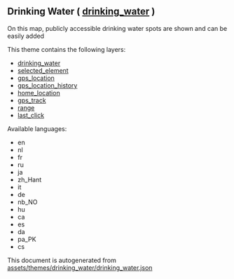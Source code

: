 [//]: # (WARNING: this file is automatically generated. Please find the sources at the bottom and edit those sources)

 Drinking Water ( [drinking_water](https://mapcomplete.osm.be/drinking_water) ) 
--------------------------------------------------------------------------------



On this map, publicly accessible drinking water spots are shown and can be easily added

This theme contains the following layers:



  - [drinking_water](../Layers/drinking_water.md)
  - [selected_element](../Layers/selected_element.md)
  - [gps_location](../Layers/gps_location.md)
  - [gps_location_history](../Layers/gps_location_history.md)
  - [home_location](../Layers/home_location.md)
  - [gps_track](../Layers/gps_track.md)
  - [range](../Layers/range.md)
  - [last_click](../Layers/last_click.md)


Available languages:



  - en
  - nl
  - fr
  - ru
  - ja
  - zh_Hant
  - it
  - de
  - nb_NO
  - hu
  - ca
  - es
  - da
  - pa_PK
  - cs
 

This document is autogenerated from [assets/themes/drinking_water/drinking_water.json](https://github.com/pietervdvn/MapComplete/blob/develop/assets/themes/drinking_water/drinking_water.json)
